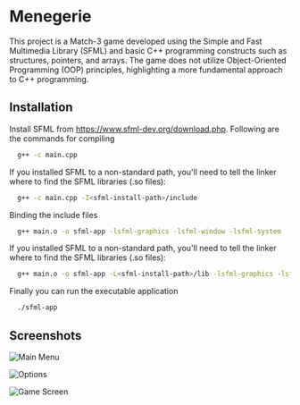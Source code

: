 
# Menegerie

This project is a Match-3 game developed using the Simple and Fast Multimedia Library (SFML) and basic C++ programming constructs such as structures, pointers, and arrays. The game does not utilize Object-Oriented Programming (OOP) principles, highlighting a more fundamental approach to C++ programming.
## Installation

Install SFML from https://www.sfml-dev.org/download.php.
Following are the commands for compiling

```bash
  g++ -c main.cpp
```
If you installed SFML to a non-standard path, you'll need to tell the linker where to find the SFML libraries (.so files):
```bash
  g++ -c main.cpp -I<sfml-install-path>/include
```
Binding the include files
```bash
  g++ main.o -o sfml-app -lsfml-graphics -lsfml-window -lsfml-system
```
If you installed SFML to a non-standard path, you'll need to tell the linker where to find the SFML libraries (.so files):
```bash
  g++ main.o -o sfml-app -L<sfml-install-path>/lib -lsfml-graphics -lsfml-window -lsfml-system -lsfml-audio
```
Finally you can run the executable application
```bash
  ./sfml-app
```
## Screenshots

![Main Menu](https://imgur.com/4HXD6QI)

![Options](https://imgur.com/cAujd2E)

![Game Screen](https://imgur.com/cAujd2E)

